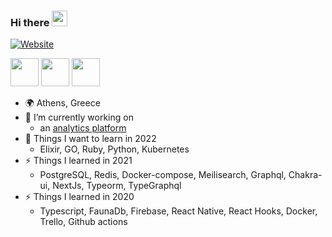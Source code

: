 ### Hi there <img src="https://media.giphy.com/media/hvRJCLFzcasrR4ia7z/giphy.gif" width="25px">

[![Website](https://img.shields.io/website?label=hectortav.github.io&style=for-the-badge&url=https://hectortav.github.io)](https://hectortav.github.io)

[<img src="https://about.gitlab.com/images/press/logo/png/gitlab-icon-rgb.png" width="45" height="45"/>](https://gitlab.com/hector_tav)
[<img src="https://content.linkedin.com/content/dam/me/business/en-us/amp/brand-site/v2/bg/LI-Bug.svg.original.svg" width="45" height="45"/>](https://www.linkedin.com/in/hector-tavoularis-92235414b/)
[<img src="https://github.githubassets.com/images/modules/logos_page/GitHub-Mark.png" width="45" height="45"/>](https://github.com/hectortav)


- 🌍 Athens, Greece
- 🔭 I’m currently working on
  - an [analytics platform](https://github.com/index-zer0/analytics)
- 🌱 Things I want to learn in 2022
  - Elixir, GO, Ruby, Python, Kubernetes
- ⚡ Things I learned in 2021
  - PostgreSQL, Redis, Docker-compose, Meilisearch, Graphql, Chakra-ui, NextJs, Typeorm, TypeGraphql
- ⚡ Things I learned in 2020
  - Typescript, FaunaDb, Firebase, React Native, React Hooks, Docker, Trello, Github actions
    
<!--
**hectortav/hectortav** is a ✨ _special_ ✨ repository because its `README.md` (this file) appears on your GitHub profile.

Here are some ideas to get you started:

- 🔭 I’m currently working on ...
- 🌱 I’m currently learning ...
- 👯 I’m looking to collaborate on ...
- 🤔 I’m looking for help with ...
- 💬 Ask me about ...
- 📫 How to reach me: ...
- 😄 Pronouns: ...
- ⚡ Fun fact: ...

[![Anurag's github stats](https://github-readme-stats.vercel.app/api?username=hectortav)](https://github.com/anuraghazra/github-readme-stats)
- 🤔 I’m looking for help with [akira](https://github.com/index-zer0/akira) a neural network created using C

-->
